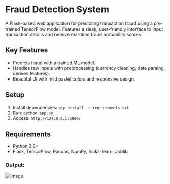 # Fraud Detection System

A Flask-based web application for predicting transaction fraud using a pre-trained TensorFlow model. Features a sleek, user-friendly interface to input transaction details and receive real-time fraud probability scores.

## Key Features
- Predicts fraud with a trained ML model.
- Handles raw inputs with preprocessing (currency cleaning, date parsing, derived features).
- Beautiful UI with mild pastel colors and responsive design.

## Setup
1. Install dependencies: `pip install -r requirements.txt`
2. Run: `python app.py`
3. Access: `http://127.0.0.1:5000/`

## Requirements
- Python 3.8+
- Flask, TensorFlow, Pandas, NumPy, Scikit-learn, Joblib

### Output:

![image](https://github.com/user-attachments/assets/bf0bca1e-0a97-4981-a562-6b5487b907c5)
